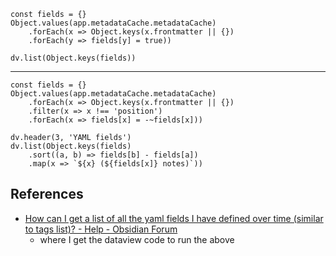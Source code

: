 
```dataviewjs
const fields = {}
Object.values(app.metadataCache.metadataCache)
	.forEach(x => Object.keys(x.frontmatter || {})
	.forEach(y => fields[y] = true))
	
dv.list(Object.keys(fields))
```

---

```dataviewjs
const fields = {}
Object.values(app.metadataCache.metadataCache)
	.forEach(x => Object.keys(x.frontmatter || {})
	.filter(x => x !== 'position')
	.forEach(x => fields[x] = -~fields[x]))

dv.header(3, 'YAML fields')
dv.list(Object.keys(fields)
	.sort((a, b) => fields[b] - fields[a])
	.map(x => `${x} (${fields[x]} notes)`))
```
## References
- [How can I get a list of all the yaml fields I have defined over time (similar to tags list)? - Help - Obsidian Forum](https://forum.obsidian.md/t/how-can-i-get-a-list-of-all-the-yaml-fields-i-have-defined-over-time-similar-to-tags-list/42391/2)
	- where I get the dataview code to run the above